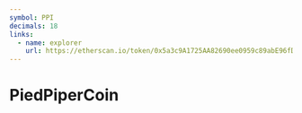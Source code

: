 ```yaml
---
symbol: PPI
decimals: 18
links:
  - name: explorer
    url: https://etherscan.io/token/0x5a3c9A1725AA82690ee0959c89abE96fD1b527ee
---
```


# PiedPiperCoin
